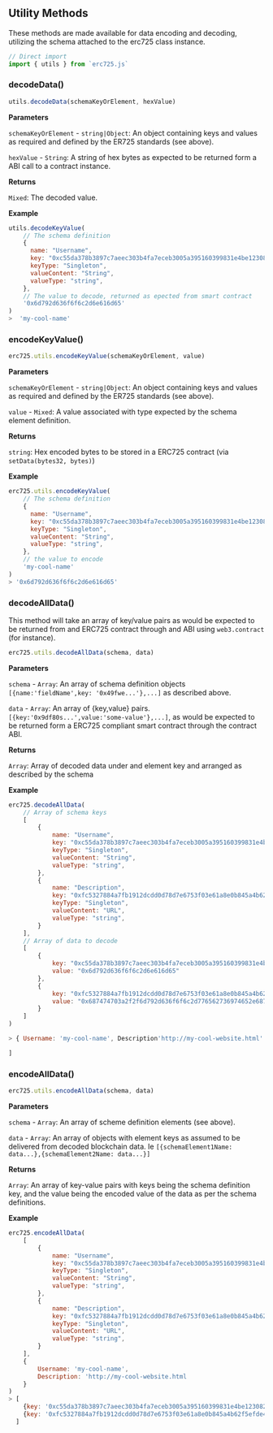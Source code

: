 
## Utility Methods

These methods are made available for data encoding and decoding, utilizing the schema attached to the erc725 class instance.

```js
// Direct import
import { utils } from `erc725.js`

```


### decodeData()

```js
utils.decodeData(schemaKeyOrElement, hexValue)
```

**Parameters**

`schemaKeyOrElement` - `string|Object`: An object containing keys and values as required and defined by the ER725 standards (see above).

`hexValue` - `String`: A string of hex bytes as expected to be returned form a ABI call to a contract instance.

**Returns**

`Mixed`: The decoded value.

**Example**

```js
utils.decodeKeyValue(
    // The schema definition
    {
      name: "Username",
      key: "0xc55da378b3897c7aeec303b4fa7eceb3005a395160399831e4be123082c760da",
      keyType: "Singleton",
      valueContent: "String",
      valueType: "string",
    },
    // The value to decode, returned as epected from smart contract
    '0x6d792d636f6f6c2d6e616d65'
)
>  'my-cool-name'
```


### encodeKeyValue()

```js
erc725.utils.encodeKeyValue(schemaKeyOrElement, value)
```

**Parameters**

`schemaKeyOrElement` - `string|Object`: An object containing keys and values as required and defined by the ER725 standards (see above).

`value` - `Mixed`: A value associated with type expected by the schema element definition.

**Returns**

`string`: Hex encoded bytes to be stored in a ERC725 contract (via `setData(bytes32, bytes)`)

**Example**

```js
erc725.utils.encodeKeyValue(
    // The schema definition
    {
      name: "Username",
      key: "0xc55da378b3897c7aeec303b4fa7eceb3005a395160399831e4be123082c760da",
      keyType: "Singleton",
      valueContent: "String",
      valueType: "string",
    },
    // the value to encode
    'my-cool-name'
)
> '0x6d792d636f6f6c2d6e616d65'
```



### decodeAllData()

This method will take an array of key/value pairs as would be expected to be returned from and ERC725 contract through and ABI using `web3.contract` (for instance).

```js
erc725.utils.decodeAllData(schema, data)
```

**Parameters**

`schema` - `Array`: An array of schema definition objects `[{name:'fieldName',key: '0x49fwe...'},...]` as described above.

`data` - `Array`: An array of {key,value} pairs. `[{key:'0x9df80s...',value:'some-value'},...]`, as would be expected to be returned form a ERC725 compliant smart contract through the contract ABI.

**Returns**

`Array`: Array of decoded data under and element key and arranged as described by the schema

**Example**

```js
erc725.decodeAllData(
    // Array of schema keys
    [
        {
            name: "Username",
            key: "0xc55da378b3897c7aeec303b4fa7eceb3005a395160399831e4be123082c760da",
            keyType: "Singleton",
            valueContent: "String",
            valueType: "string",
        },
        {
            name: "Description",
            key: "0xfc5327884a7fb1912dcdd0d78d7e6753f03e61a8e0b845a4b62f5efde472d0a8",
            keyType: "Singleton",
            valueContent: "URL",
            valueType: "string",
        }
    ],
    // Array of data to decode
    [
        {
            key: "0xc55da378b3897c7aeec303b4fa7eceb3005a395160399831e4be123082c760da",
            value: "0x6d792d636f6f6c2d6e616d65"
        },
        {
            key: "0xfc5327884a7fb1912dcdd0d78d7e6753f03e61a8e0b845a4b62f5efde472d0a8",
            value: "0x687474703a2f2f6d792d636f6f6c2d776562736974652e68746d6c"
        }
    ]
)

> { Username: 'my-cool-name', Description'http://my-cool-website.html' }

]
```


### encodeAllData()

```js
erc725.utils.encodeAllData(schema, data)
```

**Parameters**

`schema` - `Array`: An array of scheme definition elements (see above).

`data` - `Array`: An array of objects with element keys as assumed to be delivered from decoded blockchain data. Ie `[{schemaElement1Name: data...},{schemaElement2Name: data...}]`

**Returns**

`Array`: An array of key-value pairs with keys being the schema definition key, and the value being the encoded value of the data as per the schema definitions.

**Example**

```js
erc725.encodeAllData(
    [
        {
            name: "Username",
            key: "0xc55da378b3897c7aeec303b4fa7eceb3005a395160399831e4be123082c760da",
            keyType: "Singleton",
            valueContent: "String",
            valueType: "string",
        },
        {
            name: "Description",
            key: "0xfc5327884a7fb1912dcdd0d78d7e6753f03e61a8e0b845a4b62f5efde472d0a8",
            keyType: "Singleton",
            valueContent: "URL",
            valueType: "string",
        }
    ],
    {
        Username: 'my-cool-name',
        Description: 'http://my-cool-website.html
    }
)
> [
    {key: '0xc55da378b3897c7aeec303b4fa7eceb3005a395160399831e4be123082c760da', value: '0x6d792d636f6f6c2d6e616d65' },
    {key: '0xfc5327884a7fb1912dcdd0d78d7e6753f03e61a8e0b845a4b62f5efde472d0a8', value: '0x687474703a2f2f6d792d636f6f6c2d776562736974652e68746d6c' }
  ]
```
